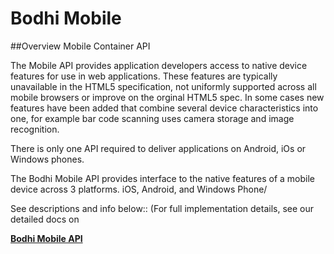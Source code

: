 
# Bodhi Mobile

##Overview
Mobile Container API

The Mobile API provides application developers access to native device features for use in web applications. These features are typically unavailable in the HTML5 specification, not uniformly supported across all mobile browsers or improve on the orginal HTML5 spec. In some cases new features have been added that combine several device characteristics into one, for example bar code scanning uses camera storage and image recognition.

There is only one API required to deliver applications on Android, iOs or Windows phones.


The Bodhi Mobile API provides interface to the native features of a mobile device across 3 platforms. iOS, Android, and Windows Phone/

See descriptions and info below:: (For full implementation details, see our detailed docs on 


**[Bodhi Mobile API](http://mobileapi.bodhi.space)**
